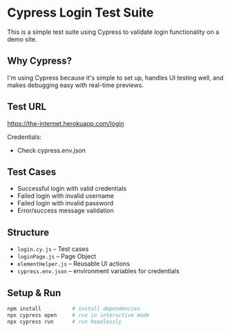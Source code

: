# Cypress Login Test Suite

This is a simple test suite using Cypress to validate login functionality on a demo site.

## Why Cypress?

I'm using Cypress because it's simple to set up, handles UI testing well, and makes debugging easy with real-time previews.

## Test URL

https://the-internet.herokuapp.com/login

Credentials:
- Check cypress.env.json

## Test Cases

- Successful login with valid credentials
- Failed login with invalid username
- Failed login with invalid password
- Error/success message validation

## Structure

- `login.cy.js` – Test cases
- `loginPage.js` – Page Object
- `elementHelper.js` – Reusable UI actions
- `cypress.env.json` – environment variables for credentials

## Setup & Run

```bash
npm install          # install dependencies
npx cypress open     # run in interactive mode
npx cypress run      # run headlessly



